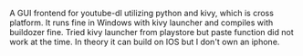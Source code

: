 A GUI frontend for youtube-dl utilizing python and kivy, which is cross platform.
It runs fine in Windows with kivy launcher and compiles with buildozer fine.
Tried kivy launcher from playstore but paste function did not work at the time.
In theory it can build on IOS but I don't own an iphone.
